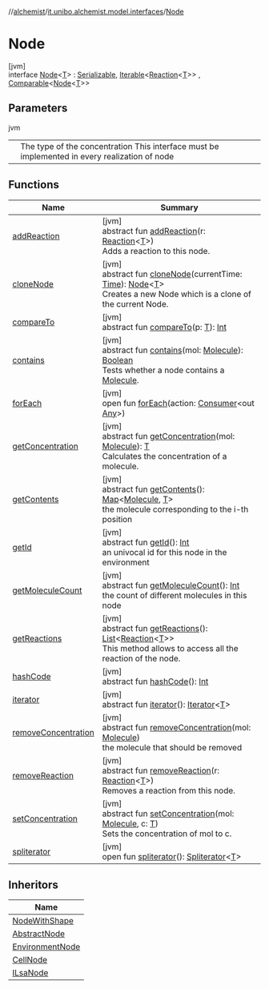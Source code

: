 //[alchemist](../../../index.md)/[it.unibo.alchemist.model.interfaces](../index.md)/[Node](index.md)

# Node

[jvm]\
interface [Node](index.md)<[T](index.md)> : [Serializable](https://docs.oracle.com/javase/8/docs/api/java/io/Serializable.html), [Iterable](https://docs.oracle.com/javase/8/docs/api/java/lang/Iterable.html)<[Reaction](../-reaction/index.md)<[T](../../it.unibo.alchemist.boundary.interfaces/-output-monitor/index.md)>> , [Comparable](https://docs.oracle.com/javase/8/docs/api/java/lang/Comparable.html)<[Node](index.md)<[T](../../it.unibo.alchemist.boundary.interfaces/-output-monitor/index.md)>>

## Parameters

jvm

| | |
|---|---|
| <T> | The type of the concentration This interface must be implemented in every realization of node |

## Functions

| Name | Summary |
|---|---|
| [addReaction](add-reaction.md) | [jvm]<br>abstract fun [addReaction](add-reaction.md)(r: [Reaction](../-reaction/index.md)<[T](../../it.unibo.alchemist.boundary.interfaces/-output-monitor/index.md)>)<br>Adds a reaction to this node. |
| [cloneNode](clone-node.md) | [jvm]<br>abstract fun [cloneNode](clone-node.md)(currentTime: [Time](../-time/index.md)): [Node](index.md)<[T](../../it.unibo.alchemist.boundary.interfaces/-output-monitor/index.md)><br>Creates a new Node which is a clone of the current Node. |
| [compareTo](../-g-p-s-point/index.md#-1554281679%2FFunctions%2F-267951372) | [jvm]<br>abstract fun [compareTo](../-g-p-s-point/index.md#-1554281679%2FFunctions%2F-267951372)(p: [T](../../it.unibo.alchemist.boundary.interfaces/-output-monitor/index.md)): [Int](https://kotlinlang.org/api/latest/jvm/stdlib/kotlin/-int/index.html) |
| [contains](contains.md) | [jvm]<br>abstract fun [contains](contains.md)(mol: [Molecule](../-molecule/index.md)): [Boolean](https://kotlinlang.org/api/latest/jvm/stdlib/kotlin/-boolean/index.html)<br>Tests whether a node contains a [Molecule](../-molecule/index.md). |
| [forEach](../../it.unibo.alchemist.expressions.implementations/-list-tree-node/index.md#-655675525%2FFunctions%2F-267951372) | [jvm]<br>open fun [forEach](../../it.unibo.alchemist.expressions.implementations/-list-tree-node/index.md#-655675525%2FFunctions%2F-267951372)(action: [Consumer](https://docs.oracle.com/javase/8/docs/api/java/util/function/Consumer.html)<out [Any](https://kotlinlang.org/api/latest/jvm/stdlib/kotlin/-any/index.html)>) |
| [getConcentration](get-concentration.md) | [jvm]<br>abstract fun [getConcentration](get-concentration.md)(mol: [Molecule](../-molecule/index.md)): [T](../../it.unibo.alchemist.boundary.interfaces/-output-monitor/index.md)<br>Calculates the concentration of a molecule. |
| [getContents](get-contents.md) | [jvm]<br>abstract fun [getContents](get-contents.md)(): [Map](https://docs.oracle.com/javase/8/docs/api/java/util/Map.html)<[Molecule](../-molecule/index.md), [T](../../it.unibo.alchemist.boundary.interfaces/-output-monitor/index.md)><br>the molecule corresponding to the i-th position |
| [getId](get-id.md) | [jvm]<br>abstract fun [getId](get-id.md)(): [Int](https://kotlinlang.org/api/latest/jvm/stdlib/kotlin/-int/index.html)<br>an univocal id for this node in the environment |
| [getMoleculeCount](get-molecule-count.md) | [jvm]<br>abstract fun [getMoleculeCount](get-molecule-count.md)(): [Int](https://kotlinlang.org/api/latest/jvm/stdlib/kotlin/-int/index.html)<br>the count of different molecules in this node |
| [getReactions](get-reactions.md) | [jvm]<br>abstract fun [getReactions](get-reactions.md)(): [List](https://docs.oracle.com/javase/8/docs/api/java/util/List.html)<[Reaction](../-reaction/index.md)<[T](../../it.unibo.alchemist.boundary.interfaces/-output-monitor/index.md)>><br>This method allows to access all the reaction of the node. |
| [hashCode](hash-code.md) | [jvm]<br>abstract fun [hashCode](hash-code.md)(): [Int](https://kotlinlang.org/api/latest/jvm/stdlib/kotlin/-int/index.html) |
| [iterator](../../it.unibo.alchemist.loader.variables/-arbitrary-variable/index.md#-1606146105%2FFunctions%2F-267951372) | [jvm]<br>abstract fun [iterator](../../it.unibo.alchemist.loader.variables/-arbitrary-variable/index.md#-1606146105%2FFunctions%2F-267951372)(): [Iterator](https://docs.oracle.com/javase/8/docs/api/java/util/Iterator.html)<[T](../../it.unibo.alchemist.boundary.interfaces/-output-monitor/index.md)> |
| [removeConcentration](remove-concentration.md) | [jvm]<br>abstract fun [removeConcentration](remove-concentration.md)(mol: [Molecule](../-molecule/index.md))<br>the molecule that should be removed |
| [removeReaction](remove-reaction.md) | [jvm]<br>abstract fun [removeReaction](remove-reaction.md)(r: [Reaction](../-reaction/index.md)<[T](../../it.unibo.alchemist.boundary.interfaces/-output-monitor/index.md)>)<br>Removes a reaction from this node. |
| [setConcentration](set-concentration.md) | [jvm]<br>abstract fun [setConcentration](set-concentration.md)(mol: [Molecule](../-molecule/index.md), c: [T](../../it.unibo.alchemist.boundary.interfaces/-output-monitor/index.md))<br>Sets the concentration of mol to c. |
| [spliterator](../../it.unibo.alchemist.expressions.implementations/-list-tree-node/index.md#-677603448%2FFunctions%2F-267951372) | [jvm]<br>open fun [spliterator](../../it.unibo.alchemist.expressions.implementations/-list-tree-node/index.md#-677603448%2FFunctions%2F-267951372)(): [Spliterator](https://docs.oracle.com/javase/8/docs/api/java/util/Spliterator.html)<[T](../../it.unibo.alchemist.boundary.interfaces/-output-monitor/index.md)> |

## Inheritors

| Name |
|---|
| [NodeWithShape](../../it.unibo.alchemist.model.interfaces.nodes/-node-with-shape/index.md) |
| [AbstractNode](../../it.unibo.alchemist.model.implementations.nodes/-abstract-node/index.md) |
| [EnvironmentNode](../-environment-node/index.md) |
| [CellNode](../-cell-node/index.md) |
| [ILsaNode](../-i-lsa-node/index.md) |
